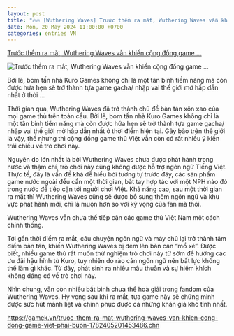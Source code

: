 ```yaml
---
layout: post
title: "🔥🔥 [Wuthering Waves] Trước thềm ra mắt, Wuthering Waves vẫn khiến cộng đồng game ..."
date: Mon, 20 May 2024 11:00:00 +0700
categories: entries VN
---
```

[Trước thềm ra mắt, Wuthering Waves vẫn khiến cộng đồng game ...](https://gamek.vn/truoc-them-ra-mat-wuthering-waves-van-khien-cong-dong-game-viet-phai-buon-1782405201453486.chn)

![Trước thềm ra mắt, Wuthering Waves vẫn khiến cộng đồng game ...](https://gamek.mediacdn.vn/zoom/600_315/133514250583805952/2024/5/20/screenshot-110-1716191545818439818018-0-65-672-1140-crop-1716191550935633939262.png)

Bởi lẽ, bom tấn nhà Kuro Games không chỉ là một tân binh tiềm năng mà còn được hứa hẹn sẽ trở thành tựa game gacha/ nhập vai thế giới mở hấp dẫn nhất ở thời ...

Thời gian qua, Wuthering Waves đã trở thành chủ đề bàn tán xôn xao của mọi game thủ trên toàn cầu. Bởi lẽ, bom tấn nhà Kuro Games không chỉ là một tân binh tiềm năng mà còn được hứa hẹn sẽ trở thành tựa game gacha/ nhập vai thế giới mở hấp dẫn nhất ở thời điểm hiện tại. Gây bão trên thế giới là vậy, thế nhưng thì cộng đồng game thủ Việt vẫn còn có rất nhiều ý kiến trái chiều về trò chơi này.

Nguyên do lớn nhất là bởi Wuthering Waves chưa được phát hành trong nước và thậm chí, trò chơi này cũng không được hỗ trợ ngôn ngữ Tiếng Việt. Thực tế, đây là vấn đề khá dễ hiểu bởi tương tự trước đây, các sản phẩm game nước ngoài đều cần một thời gian, bắt tay hợp tác với một NPH nào đó trong nước để tiếp cận tới người chơi Việt. Khả năng cao, sau một thời gian ra mắt thì Wuthering Waves cũng sẽ được bổ sung thêm ngôn ngữ và khu vực phát hành mới, chỉ là muộn hơn so với kỳ vọng của fan mà thôi.

Wuthering Waves vẫn chưa thể tiếp cận các game thủ Việt Nam một cách chính thống.

Tới gần thời điểm ra mắt, câu chuyện ngôn ngữ và máy chủ lại trở thành tâm điểm bàn tán, khiến Wuthering Waves bị đem lên bàn cân “mổ xẻ”. Được biết, nhiều game thủ rất muốn thử nghiệm trò chơi này từ sớm để hưởng các ưu đãi hậu hĩnh từ Kuro, tuy nhiên do rào cản ngôn ngữ nên bất lực không thể làm gì khác. Từ đây, phát sinh ra nhiều mâu thuẫn và sự hiềm khích không đáng có về trò chơi này.





Nhìn chung, vẫn còn nhiều bất bình chưa thể hoà giải trong fandom của Wuthering Waves. Hy vọng sau khi ra mắt, tựa game này sẽ chứng minh được sức hút mãnh liệt và chinh phục được cả những khán giả khó tính nhất.

https://gamek.vn/truoc-them-ra-mat-wuthering-waves-van-khien-cong-dong-game-viet-phai-buon-1782405201453486.chn

